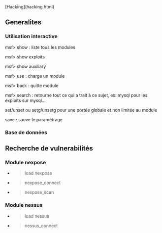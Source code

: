 <head>
  <meta http-equiv="content-type" content="text/html; charset=utf-8" />
</head>
[Hacking](hacking.html) 

## Generalites

### Utilisation interactive

msf> show : liste tous les modules

msf> show exploits 

msf> show auxiliary

msf> use <module> : charge un module

msf> back : quitte module

msf> search <item> : retourne tout ce qui a trait à ce sujet, ex: mysql pour les exploits sur mysql...

set/unset ou setg/unsetg pour une portée globale et non limitée au module

save : sauve le paramétrage

### Base de données

## Recherche de vulnerabilités
### Module nexpose
- > load nexpose
- > nexpose_connect
- > nexpose_scan

### Module nessus
- > load nessus
- > nessus_connect

